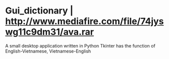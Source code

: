 # Gui_dictionary   | http://www.mediafire.com/file/74jyswg11c9dm31/ava.rar
A small desktop application written in Python Tkinter has the function of English-Vietnamese, Vietnamese-English
